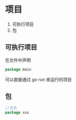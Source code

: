 # 项目

1. 可执行项目
2. 包

## 可执行项目

在文件中声明

```go
package main
```

可以直接通过 go run 来运行的项目

## 包

```go
//包名
package xxx
```
